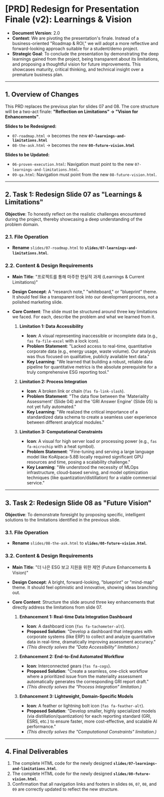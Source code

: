 # [PRD] Redesign for Presentation Finale (v2): Learnings & Vision

- **Document Version**: 2.0
- **Context**: We are pivoting the presentation's finale. Instead of a business-oriented "Roadmap & ROI," we will adopt a more reflective and forward-looking approach suitable for a student/demo project.
- **Strategic Goal**: To conclude the presentation by demonstrating the deep learnings gained from the project, being transparent about its limitations, and proposing a thoughtful vision for future improvements. This showcases maturity, critical thinking, and technical insight over a premature business plan.

---

## 1. Overview of Changes

This PRD replaces the previous plan for slides 07 and 08. The core structure will be a two-act finale: **"Reflection on Limitations" → "Vision for Enhancements"**.

**Slides to be Redesigned:**
-   `07-roadmap.html` → becomes the new **`07-learnings-and-limitations.html`**
-   `08-the-ask.html` → becomes the new **`08-future-vision.html`**

**Slides to be Updated:**
-   `06-proven-execution.html`: Navigation must point to the new `07-learnings-and-limitations.html`.
-   `09-qa.html`: Navigation must point from the new `08-future-vision.html`.

---

## 2. Task 1: Redesign Slide 07 as "Learnings & Limitations"

**Objective**: To honestly reflect on the realistic challenges encountered during the project, thereby showcasing a deep understanding of the problem domain.

### 2.1. File Operation

-   **Rename** `slides/07-roadmap.html` to **`slides/07-learnings-and-limitations.html`**.

### 2.2. Content & Design Requirements

-   **Main Title**: "프로젝트를 통해 마주한 현실적 과제 (Learnings & Current Limitations)"
-   **Design Concept**: A "research note," "whiteboard," or "blueprint" theme. It should feel like a transparent look into our development process, not a polished marketing slide.
-   **Core Content**: The slide must be structured around three key limitations we faced. For each, describe the problem and what we learned from it.

    1.  **Limitation 1: Data Accessibility**
        -   **Icon**: A visual representing inaccessible or incomplete data (e.g., `fas fa-file-excel` with a lock icon).
        -   **Problem Statement**: "Lacked access to real-time, quantitative corporate data (e.g., energy usage, waste volume). Our analysis was thus focused on qualitative, publicly available text data."
        -   **Key Learning**: "We learned that building a robust, reliable data pipeline for quantitative metrics is the absolute prerequisite for a truly comprehensive ESG reporting tool."

    2.  **Limitation 2: Process Integration**
        -   **Icon**: A broken link or chain (`fas fa-link-slash`).
        -   **Problem Statement**: "The data flow between the 'Materiality Assessment' (Slide 04) and the 'GRI Answer Engine' (Slide 05) is not yet fully automated."
        -   **Key Learning**: "We realized the critical importance of a standardized data schema to create a seamless user experience between different analytical modules."

    3.  **Limitation 3: Computational Constraints**
        -   **Icon**: A visual for high server load or processing power (e.g., `fas fa-microchip` with a heat symbol).
        -   **Problem Statement**: "Fine-tuning and serving a large language model like KoAlpaca-5.8B locally required significant GPU resources and time, posing a scalability challenge."
        -   **Key Learning**: "We understood the necessity of MLOps infrastructure, cloud-based serving, and model optimization techniques (like quantization/distillation) for a viable commercial service."

---

## 3. Task 2: Redesign Slide 08 as "Future Vision"

**Objective**: To demonstrate foresight by proposing specific, intelligent solutions to the limitations identified in the previous slide.

### 3.1. File Operation

-   **Rename** `slides/08-the-ask.html` to **`slides/08-future-vision.html`**.

### 3.2. Content & Design Requirements

-   **Main Title**: "더 나은 ESG 보고 지원을 위한 제언 (Future Enhancements & Vision)"
-   **Design Concept**: A bright, forward-looking, "blueprint" or "mind-map" theme. It should feel optimistic and innovative, showing ideas branching out.
-   **Core Content**: Structure the slide around three key enhancements that directly address the limitations from slide 07.

    1.  **Enhancement 1: Real-time Data Integration Dashboard**
        -   **Icon**: A dashboard icon (`fas fa-tachometer-alt`).
        -   **Proposed Solution**: "Develop a dashboard that integrates with corporate systems (like ERP) to collect and analyze quantitative data in real-time, dramatically improving assessment accuracy."
        -   *(This directly solves the "Data Accessibility" limitation.)*

    2.  **Enhancement 2: End-to-End Automated Workflow**
        -   **Icon**: Interconnected gears (`fas fa-cogs`).
        -   **Proposed Solution**: "Create a seamless, one-click workflow where a prioritized issue from the materiality assessment automatically generates the corresponding GRI report draft."
        -   *(This directly solves the "Process Integration" limitation.)*

    3.  **Enhancement 3: Lightweight, Domain-Specific Models**
        -   **Icon**: A feather or lightning bolt icon (`fas fa-feather-alt`).
        -   **Proposed Solution**: "Develop smaller, highly specialized models (via distillation/quantization) for each reporting standard (GRI, ESRS, etc.) to ensure faster, more cost-effective, and scalable AI performance."
        -   *(This directly solves the "Computational Constraints" limitation.)*

---

## 4. Final Deliverables

1.  The complete HTML code for the newly designed **`slides/07-learnings-and-limitations.html`**.
2.  The complete HTML code for the newly designed **`slides/08-future-vision.html`**.
3.  Confirmation that all navigation links and footers in slides `06`, `07`, `08`, and `09` are correctly updated to reflect the new structure.
